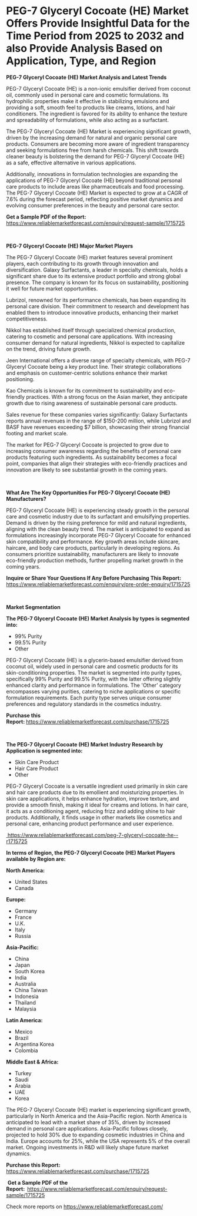 <p><h1>PEG-7 Glyceryl Cocoate (HE) Market Offers Provide Insightful Data for the Time Period from 2025 to 2032 and also Provide Analysis Based on Application, Type, and Region</h1></p><p><strong>PEG-7 Glyceryl Cocoate (HE) Market Analysis and Latest Trends</strong></p>
<p><p>PEG-7 Glyceryl Cocoate (HE) is a non-ionic emulsifier derived from coconut oil, commonly used in personal care and cosmetic formulations. Its hydrophilic properties make it effective in stabilizing emulsions and providing a soft, smooth feel to products like creams, lotions, and hair conditioners. The ingredient is favored for its ability to enhance the texture and spreadability of formulations, while also acting as a surfactant.</p><p>The PEG-7 Glyceryl Cocoate (HE) Market is experiencing significant growth, driven by the increasing demand for natural and organic personal care products. Consumers are becoming more aware of ingredient transparency and seeking formulations free from harsh chemicals. This shift towards cleaner beauty is bolstering the demand for PEG-7 Glyceryl Cocoate (HE) as a safe, effective alternative in various applications.</p><p>Additionally, innovations in formulation technologies are expanding the applications of PEG-7 Glyceryl Cocoate (HE) beyond traditional personal care products to include areas like pharmaceuticals and food processing. The PEG-7 Glyceryl Cocoate (HE) Market is expected to grow at a CAGR of 7.6% during the forecast period, reflecting positive market dynamics and evolving consumer preferences in the beauty and personal care sector.</p></p>
<p><strong>Get a Sample PDF of the Report:&nbsp;</strong> <a href="https://www.reliablemarketforecast.com/enquiry/request-sample/1715725?utm_campaign=2949&utm_medium=2&utm_source=Github&utm_content=ia&utm_term=28032025&utm_id=peg-7-glyceryl-cocoate-he">https://www.reliablemarketforecast.com/enquiry/request-sample/1715725</a></p>
<p>&nbsp;</p>
<p><strong>PEG-7 Glyceryl Cocoate (HE) Major Market Players</strong></p>
<p><p>The PEG-7 Glyceryl Cocoate (HE) market features several prominent players, each contributing to its growth through innovation and diversification. Galaxy Surfactants, a leader in specialty chemicals, holds a significant share due to its extensive product portfolio and strong global presence. The company is known for its focus on sustainability, positioning it well for future market opportunities.</p><p>Lubrizol, renowned for its performance chemicals, has been expanding its personal care division. Their commitment to research and development has enabled them to introduce innovative products, enhancing their market competitiveness.</p><p>Nikkol has established itself through specialized chemical production, catering to cosmetic and personal care applications. With increasing consumer demand for natural ingredients, Nikkol is expected to capitalize on the trend, driving future growth.</p><p>Jeen International offers a diverse range of specialty chemicals, with PEG-7 Glyceryl Cocoate being a key product line. Their strategic collaborations and emphasis on customer-centric solutions enhance their market positioning.</p><p>Kao Chemicals is known for its commitment to sustainability and eco-friendly practices. With a strong focus on the Asian market, they anticipate growth due to rising awareness of sustainable personal care products.</p><p>Sales revenue for these companies varies significantly: Galaxy Surfactants reports annual revenues in the range of $150-200 million, while Lubrizol and BASF have revenues exceeding $7 billion, showcasing their strong financial footing and market scale.</p><p>The market for PEG-7 Glyceryl Cocoate is projected to grow due to increasing consumer awareness regarding the benefits of personal care products featuring such ingredients. As sustainability becomes a focal point, companies that align their strategies with eco-friendly practices and innovation are likely to see substantial growth in the coming years.</p></p>
<p>&nbsp;</p>
<p><strong>What Are The Key Opportunities For PEG-7 Glyceryl Cocoate (HE) Manufacturers?</strong></p>
<p><p>PEG-7 Glyceryl Cocoate (HE) is experiencing steady growth in the personal care and cosmetic industry due to its surfactant and emulsifying properties. Demand is driven by the rising preference for mild and natural ingredients, aligning with the clean beauty trend. The market is anticipated to expand as formulations increasingly incorporate PEG-7 Glyceryl Cocoate for enhanced skin compatibility and performance. Key growth areas include skincare, haircare, and body care products, particularly in developing regions. As consumers prioritize sustainability, manufacturers are likely to innovate eco-friendly production methods, further propelling market growth in the coming years.</p></p>
<p><strong>Inquire or Share Your Questions If Any Before Purchasing This Report:</strong> <a href="https://www.reliablemarketforecast.com/enquiry/pre-order-enquiry/1715725?utm_campaign=2949&utm_medium=2&utm_source=Github&utm_content=ia&utm_term=28032025&utm_id=peg-7-glyceryl-cocoate-he">https://www.reliablemarketforecast.com/enquiry/pre-order-enquiry/1715725</a></p>
<p>&nbsp;</p>
<p><strong>Market Segmentation</strong></p>
<p><strong>The PEG-7 Glyceryl Cocoate (HE) Market Analysis by types is segmented into:</strong></p>
<p><ul><li>99% Purity</li><li>99.5% Purity</li><li>Other</li></ul></p>
<p><p>PEG-7 Glyceryl Cocoate (HE) is a glycerin-based emulsifier derived from coconut oil, widely used in personal care and cosmetic products for its skin-conditioning properties. The market is segmented into purity types, specifically 99% Purity and 99.5% Purity, with the latter offering slightly enhanced clarity and performance in formulations. The 'Other' category encompasses varying purities, catering to niche applications or specific formulation requirements. Each purity type serves unique consumer preferences and regulatory standards in the cosmetics industry.</p></p>
<p><strong>Purchase this Report:&nbsp;</strong><a href="https://www.reliablemarketforecast.com/purchase/1715725?utm_campaign=2949&utm_medium=2&utm_source=Github&utm_content=ia&utm_term=28032025&utm_id=peg-7-glyceryl-cocoate-he">https://www.reliablemarketforecast.com/purchase/1715725</a></p>
<p>&nbsp;</p>
<p><strong>The PEG-7 Glyceryl Cocoate (HE) Market Industry Research by Application is segmented into:</strong></p>
<p><ul><li>Skin Care Product</li><li>Hair Care Product</li><li>Other</li></ul></p>
<p><p>PEG-7 Glyceryl Cocoate is a versatile ingredient used primarily in skin care and hair care products due to its emollient and moisturizing properties. In skin care applications, it helps enhance hydration, improve texture, and provide a smooth finish, making it ideal for creams and lotions. In hair care, it acts as a conditioning agent, reducing frizz and adding shine to hair products. Additionally, it finds usage in other markets like cosmetics and personal care, enhancing product performance and user experience.</p></p>
<p><a href="https://www.reliablemarketforecast.com/peg-7-glyceryl-cocoate-he--r1715725?utm_campaign=2949&utm_medium=2&utm_source=Github&utm_content=ia&utm_term=28032025&utm_id=peg-7-glyceryl-cocoate-he">&nbsp;https://www.reliablemarketforecast.com/peg-7-glyceryl-cocoate-he--r1715725</a></p>
<p><strong>In terms of Region, the PEG-7 Glyceryl Cocoate (HE) Market Players available by Region are:</strong></p>
<p>
    <p> <strong> North America: </strong>
        <ul>
            <li>United States</li>
            <li>Canada</li>
        </ul>
        </p> 
    <p> <strong> Europe: </strong>
        <ul>
            <li>Germany</li>
            <li>France</li>
            <li>U.K.</li>
            <li>Italy</li>
            <li>Russia</li>
        </ul>
        </p> 
    <p> <strong> Asia-Pacific: </strong>
        <ul>
            <li>China</li>
            <li>Japan</li>
            <li>South Korea</li>
            <li>India</li>
            <li>Australia</li>
            <li>China Taiwan</li>
            <li>Indonesia</li>
            <li>Thailand</li>
            <li>Malaysia</li>
        </ul>
        </p> 
    <p> <strong> Latin America: </strong>
        <ul>
            <li>Mexico</li>
            <li>Brazil</li>
            <li>Argentina Korea</li>
            <li>Colombia</li>
        </ul>
        </p> 
    <p> <strong> Middle East & Africa: </strong>
        <ul>
            <li>Turkey</li>
            <li>Saudi</li>
            <li>Arabia</li>
            <li>UAE</li>
            <li>Korea</li>
        </ul>
    </p>
    </p>
<p><p>The PEG-7 Glyceryl Cocoate (HE) market is experiencing significant growth, particularly in North America and the Asia-Pacific region. North America is anticipated to lead with a market share of 35%, driven by increased demand in personal care applications. Asia-Pacific follows closely, projected to hold 30% due to expanding cosmetic industries in China and India. Europe accounts for 25%, while the USA represents 5% of the overall market. Ongoing investments in R&D will likely shape future market dynamics.</p></p>
<p><strong>Purchase this Report: </strong><a href="https://www.reliablemarketforecast.com/purchase/1715725?utm_campaign=2949&utm_medium=2&utm_source=Github&utm_content=ia&utm_term=28032025&utm_id=peg-7-glyceryl-cocoate-he">https://www.reliablemarketforecast.com/purchase/1715725</a></p>
<p>&nbsp;<strong>Get a Sample PDF of the Report:&nbsp;&nbsp;</strong><a href="https://www.reliablemarketforecast.com/enquiry/request-sample/1715725?utm_campaign=2949&utm_medium=2&utm_source=Github&utm_content=ia&utm_term=28032025&utm_id=peg-7-glyceryl-cocoate-he">https://www.reliablemarketforecast.com/enquiry/request-sample/1715725</a></p>
<p><strong></strong></p>
<p>Check more reports on <a href="https://www.reliablemarketforecast.com/?utm_campaign=2949&utm_medium=2&utm_source=Github&utm_content=ia&utm_term=28032025&utm_id=peg-7-glyceryl-cocoate-he">https://www.reliablemarketforecast.com/</a></p>
